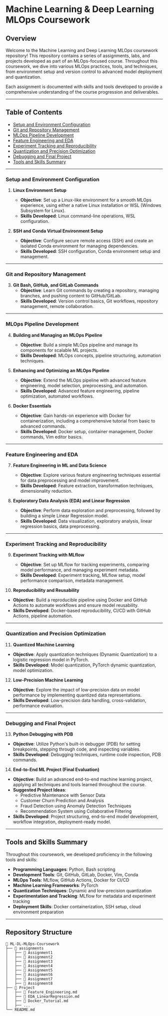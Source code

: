 # Machine Learning & Deep Learning MLOps Coursework

## Overview
Welcome to the Machine Learning and Deep Learning MLOps coursework repository! This repository contains a series of assignments, labs, and projects developed as part of an MLOps-focused course. Throughout this coursework, we dive into various MLOps practices, tools, and techniques, from environment setup and version control to advanced model deployment and quantization.

Each assignment is documented with skills and tools developed to provide a comprehensive understanding of the course progression and deliverables.

---

## Table of Contents

- [Setup and Environment Configuration](#setup-and-environment-configuration)
- [Git and Repository Management](#git-and-repository-management)
- [MLOps Pipeline Development](#mlops-pipeline-development)
- [Feature Engineering and EDA](#feature-engineering-and-eda)
- [Experiment Tracking and Reproducibility](#experiment-tracking-and-reproducibility)
- [Quantization and Precision Optimization](#quantization-and-precision-optimization)
- [Debugging and Final Project](#debugging-and-final-project)
- [Tools and Skills Summary](#tools-and-skills-summary)

---

### Setup and Environment Configuration

1. **Linux Environment Setup**  
   - **Objective**: Set up a Linux-like environment for a smooth MLOps experience, using either a native Linux installation or WSL (Windows Subsystem for Linux).
   - **Skills Developed**: Linux command-line operations, WSL configuration.

2. **SSH and Conda Virtual Environment Setup**  
   - **Objective**: Configure secure remote access (SSH) and create an isolated Conda environment for managing dependencies.
   - **Skills Developed**: SSH configuration, Conda environment setup and management.

---

### Git and Repository Management

3. **Git Bash, GitHub, and GitLab Commands**  
   - **Objective**: Learn Git commands by creating a repository, managing branches, and pushing content to GitHub/GitLab.
   - **Skills Developed**: Version control basics, Git workflows, repository management, remote collaboration.

---

### MLOps Pipeline Development

4. **Building and Managing an MLOps Pipeline**  
   - **Objective**: Build a simple MLOps pipeline and manage its components for scalable ML projects.
   - **Skills Developed**: MLOps concepts, pipeline structuring, automation techniques.

5. **Enhancing and Optimizing an MLOps Pipeline**  
   - **Objective**: Extend the MLOps pipeline with advanced feature engineering, model selection, preprocessing, and automation.
   - **Skills Developed**: Advanced feature engineering, pipeline optimization, automated workflows.

6. **Docker Essentials**  
   - **Objective**: Gain hands-on experience with Docker for containerization, including a comprehensive tutorial from basic to advanced commands.
   - **Skills Developed**: Docker setup, container management, Docker commands, Vim editor basics.

---

### Feature Engineering and EDA

7. **Feature Engineering in ML and Data Science**  
   - **Objective**: Explore various feature engineering techniques essential for data preprocessing and model improvement.
   - **Skills Developed**: Feature extraction, transformation techniques, dimensionality reduction.

8. **Exploratory Data Analysis (EDA) and Linear Regression**  
   - **Objective**: Perform data exploration and preprocessing, followed by building a simple Linear Regression model.
   - **Skills Developed**: Data visualization, exploratory analysis, linear regression basics, data preprocessing.

---

### Experiment Tracking and Reproducibility

9. **Experiment Tracking with MLflow**  
   - **Objective**: Set up MLflow for tracking experiments, comparing model performance, and managing experiment metadata.
   - **Skills Developed**: Experiment tracking, MLflow setup, model performance comparison, metadata management.

10. **Reproducibility and Reusability**  
   - **Objective**: Build a reproducible pipeline using Docker and GitHub Actions to automate workflows and ensure model reusability.
   - **Skills Developed**: Docker-based reproducibility, CI/CD with GitHub Actions, pipeline automation.

---

### Quantization and Precision Optimization

11. **Quantized Machine Learning**  
   - **Objective**: Apply quantization techniques (Dynamic Quantization) to a logistic regression model in PyTorch.
   - **Skills Developed**: Model quantization, PyTorch dynamic quantization, model optimization.

12. **Low-Precision Machine Learning**  
   - **Objective**: Explore the impact of low-precision data on model performance by implementing quantized data representations.
   - **Skills Developed**: Low-precision data handling, cross-validation, performance evaluation.

---

### Debugging and Final Project

13. **Python Debugging with PDB**  
   - **Objective**: Utilize Python's built-in debugger (PDB) for setting breakpoints, stepping through code, and inspecting variables.
   - **Skills Developed**: Debugging techniques, runtime code inspection, PDB commands.

14. **End-to-End ML Project (Final Evaluation)**  
   - **Objective**: Build an advanced end-to-end machine learning project, applying all techniques and tools learned throughout the course.
   - **Suggested Project Ideas**:  
     - Predictive Maintenance with Sensor Data
     - Customer Churn Prediction and Analysis
     - Fraud Detection using Anomaly Detection Techniques
     - Recommendation System using Collaborative Filtering  
   - **Skills Developed**: Project structuring, end-to-end model development, workflow integration, deployment-ready model.

---

## Tools and Skills Summary

Throughout this coursework, we developed proficiency in the following tools and skills:

- **Programming Languages**: Python, Bash scripting
- **Development Tools**: Git, GitHub, GitLab, Docker, Vim, Conda
- **MLOps Tools**: MLflow, GitHub Actions, Docker for CI/CD
- **Machine Learning Frameworks**: PyTorch
- **Quantization Techniques**: Dynamic and low-precision quantization
- **Experimentation and Tracking**: MLflow for metadata and experiment tracking
- **Deployment Skills**: Docker containerization, SSH setup, cloud environment preparation

---

## Repository Structure

```
📂 ML-DL-MLOps-Coursework
├── 📂 assignments
│   ├── 📄 Assignment1
│   ├── 📄 Assignment2
│   ├── 📄 Assignment3
│   ├── 📄 Assignment4
│   ├── 📄 Assignment5
│   ├── 📄 Assignment6
│   ├── 📄 Assignment7
│   ├── 📄 Assignment8
├── 📂 Project
│   ├── 📄 Feature_Engineering.md
│   ├── 📄 EDA_LinearRegression.md
│   ├── 📄 Docker_Tutorial.md
│   ├── ...
└── README.md
```
